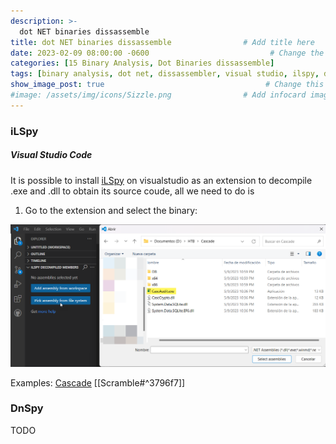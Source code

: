 ```yaml
---
description: >-
  dot NET binaries dissassemble
title: dot NET binaries dissassemble                # Add title here
date: 2023-02-09 08:00:00 -0600                           # Change the date to match completion date
categories: [15 Binary Analysis, Dot Binaries dissassemble]                     # Change Templates to Writeup
tags: [binary analysis, dot net, dissassembler, visual studio, ilspy, dnspy]     # TAG names should always be lowercase; replace template with writeup, and add relevant tags
show_image_post: true                                    # Change this to true
#image: /assets/img/icons/Sizzle.png                # Add infocard image here for post preview image
---
```

### iLSpy 

##### Visual Studio Code

It is possible to install [iLSpy](https://marketplace.visualstudio.com/items?itemName=icsharpcode.ilspy-vscode) on visualstudio as an extension to decompile .exe and .dll to obtain its source coude, all we need to do is 

1) Go to the extension and select the binary:

![Using-ILSpy-for-dissassemble](/assets/img/Pasted-image-20230512224937.png)

Examples:
[Cascade](https://shuciran.github.io/posts/Cascade/#fnref:net-dissassemble-ilspy)
[[Scramble#^3796f7]]
### DnSpy

TODO

